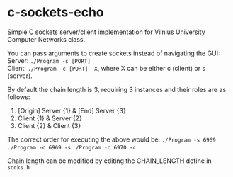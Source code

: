 # c-sockets-echo
Simple C sockets server/client implementation for Vilnius University Computer Networks class.  

You can pass arguments to create sockets instead of navigating the GUI:
Server: `./Program -s [PORT]`  
Client: `./Program -c [PORT] -X`, where X can be either c (client) or s (server).

By default the chain length is 3, requiring 3 instances and their roles are as follows:
1. [Origin] Server {1} & [End] Server {3}
2. Client {1} & Server {2}
3. Client {2} & Client {3}

The correct order for executing the above would be:
`./Program -s 6969`
`./Program -c 6969 -s`
`./Program -c 6970 -c`

Chain length can be modified by editing the CHAIN_LENGTH define in `socks.h`
